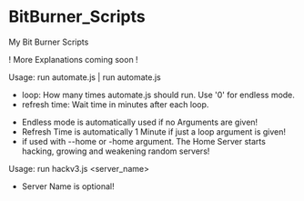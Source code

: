 # BitBurner_Scripts
My Bit Burner Scripts

! More Explanations coming soon !

Usage: run automate.js <loop> <refresh time> | run automate.js 
  - loop: How many times automate.js should run. Use '0' for endless mode.
  - refresh time: Wait time in minutes after each loop.

  * Endless mode is automatically used if no Arguments are given!
  * Refresh Time is automatically 1 Minute if just a loop argument is given!
  * if used with --home or -home argument. The Home Server starts hacking, growing and weakening random servers!

Usage: run hackv3.js <server_name>
* Server Name is optional! 
